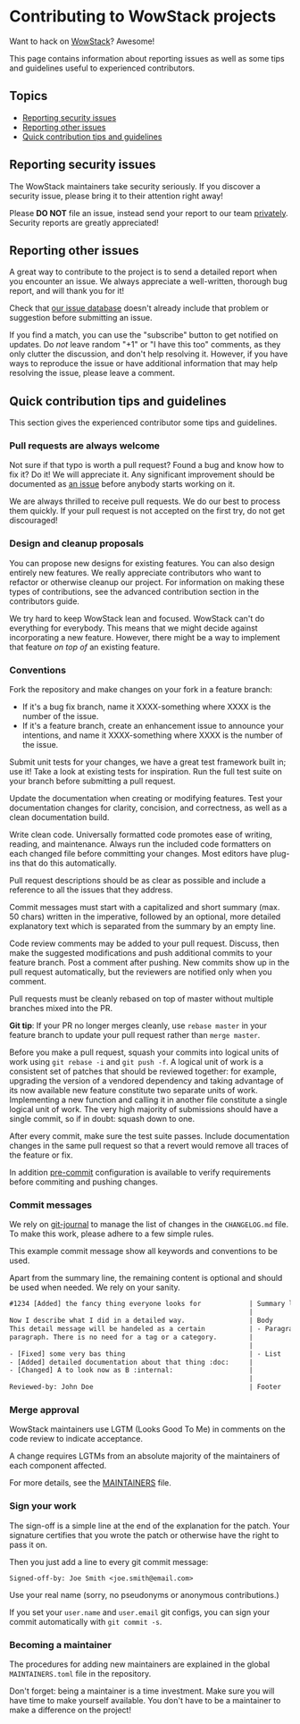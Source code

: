 # Contributing to WowStack projects

Want to hack on [WowStack][wowstack]? Awesome!

This page contains information about reporting issues as well as some tips and
guidelines useful to experienced contributors.

## Topics

-   [Reporting security issues](#reporting-security-issues)
-   [Reporting other issues](#reporting-other-issues)
-   [Quick contribution tips and guidelines](#quick-contribution-tips-and-guidelines)

## Reporting security issues

The WowStack maintainers take security seriously. If you discover a security
issue, please bring it to their attention right away!

Please **DO NOT** file an issue, instead send your report to our team
[privately][security-issues]. Security reports are greatly appreciated!

## Reporting other issues

A great way to contribute to the project is to send a detailed report when you
encounter an issue. We always appreciate a well-written, thorough bug report,
and will thank you for it!

Check that [our issue database][project-issues] doesn't already include that
problem or suggestion before submitting an issue.

If you find a match, you can use the "subscribe" button to get notified on
updates. Do _not_ leave random "+1" or "I have this too" comments, as they
only clutter the discussion, and don't help resolving it. However, if you
have ways to reproduce the issue or have additional information that may help
resolving the issue, please leave a comment.

## Quick contribution tips and guidelines

This section gives the experienced contributor some tips and guidelines.

### Pull requests are always welcome

Not sure if that typo is worth a pull request? Found a bug and know how to fix
it? Do it! We will appreciate it. Any significant improvement should be
documented as [an issue][project-issues] before anybody starts working on it.

We are always thrilled to receive pull requests. We do our best to process them
quickly. If your pull request is not accepted on the first try, do not get
discouraged!

### Design and cleanup proposals

You can propose new designs for existing features. You can also design entirely
new features. We really appreciate contributors who want to refactor or
otherwise cleanup our project. For information on making these types of
contributions, see the advanced contribution section in the contributors guide.

We try hard to keep WowStack lean and focused. WowStack can't do everything
for everybody. This means that we might decide against incorporating a new
feature. However, there might be a way to implement that feature _on top of_ an
existing feature.

### Conventions

Fork the repository and make changes on your fork in a feature branch:

-   If it's a bug fix branch, name it XXXX-something where XXXX is the number of
    the issue.
-   If it's a feature branch, create an enhancement issue to announce
    your intentions, and name it XXXX-something where XXXX is the number of the
    issue.

Submit unit tests for your changes, we have a great test framework built in;
use it! Take a look at existing tests for inspiration. Run the full test suite
on your branch before submitting a pull request.

Update the documentation when creating or modifying features. Test your
documentation changes for clarity, concision, and correctness, as well as a
clean documentation build.

Write clean code. Universally formatted code promotes ease of writing, reading,
and maintenance. Always run the included code formatters on each changed file
before committing your changes. Most editors have plug-ins that do this
automatically.

Pull request descriptions should be as clear as possible and include a reference
to all the issues that they address.

Commit messages must start with a capitalized and short summary (max. 50 chars)
written in the imperative, followed by an optional, more detailed explanatory
text which is separated from the summary by an empty line.

Code review comments may be added to your pull request. Discuss, then make the
suggested modifications and push additional commits to your feature branch. Post
a comment after pushing. New commits show up in the pull request automatically,
but the reviewers are notified only when you comment.

Pull requests must be cleanly rebased on top of master without multiple branches
mixed into the PR.

**Git tip**: If your PR no longer merges cleanly, use `rebase master` in your
feature branch to update your pull request rather than `merge master`.

Before you make a pull request, squash your commits into logical units of work
using `git rebase -i` and `git push -f`. A logical unit of work is a consistent
set of patches that should be reviewed together: for example, upgrading the
version of a vendored dependency and taking advantage of its now available new
feature constitute two separate units of work. Implementing a new function and
calling it in another file constitute a single logical unit of work. The very
high majority of submissions should have a single commit, so if in doubt: squash
down to one.

After every commit, make sure the test suite passes. Include documentation
changes in the same pull request so that a revert would remove all traces of
the feature or fix.

In addition [pre-commit][] configuration is available to verify requirements
before commiting and pushing changes.

### Commit messages

We rely on [git-journal][] to manage the list of changes in the `CHANGELOG.md`
file. To make this work, please adhere to a few simple rules.

This example commit message show all keywords and conventions to be used.

Apart from the summary line, the remaining content is optional and should be
used when needed. We rely on your sanity.

```txt
#1234 [Added] the fancy thing everyone looks for            | Summary line
                                                            |
Now I describe what I did in a detailed way.                | Body
This detail message will be handeled as a certain           | - Paragraph
paragraph. There is no need for a tag or a category.        |
                                                            |
- [Fixed] some very bas thing                               | - List
- [Added] detailed documentation about that thing :doc:     |
- [Changed] A to look now as B :internal:                   |
                                                            |
Reviewed-by: John Doe                                       | Footer
```

### Merge approval

WowStack maintainers use LGTM (Looks Good To Me) in comments on the code review
to indicate acceptance.

A change requires LGTMs from an absolute majority of the maintainers of each
component affected.

For more details, see the [MAINTAINERS](MAINTAINERS.toml) file.

### Sign your work

The sign-off is a simple line at the end of the explanation for the patch. Your
signature certifies that you wrote the patch or otherwise have the right to pass
it on.

Then you just add a line to every git commit message:

    Signed-off-by: Joe Smith <joe.smith@email.com>

Use your real name (sorry, no pseudonyms or anonymous contributions.)

If you set your `user.name` and `user.email` git configs, you can sign your
commit automatically with `git commit -s`.

### Becoming a maintainer

The procedures for adding new maintainers are explained in the global
`MAINTAINERS.toml` file in the repository.

Don't forget: being a maintainer is a time investment. Make sure you will have
time to make yourself available. You don't have to be a maintainer to make a
difference on the project!

[wowstack]: https://wowstack.io/ "WowStack"
[project-issues]: https://github.com/wowstack/classic-server/issues
[security-issues]: mailto:security@wowstack.io
[git-journal]: https://github.com/saschagrunert/git-journal
[pre-commit]: https://pre-commit.com/
